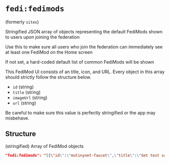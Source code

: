 # `fedi:fedimods`

(formerly `sites`)

Stringified JSON array of objects representing the default FediMods shown to users upon joining the federation

Use this to make sure all users who join the federation can immediately see at least one FediMod on the Home screen

If not set, a hard-coded default list of common FediMods will be shown

This FediMod UI consists of an title, icon, and URL. Every object in this array should strictly follow the structure below.

- `id` (string)
- `title` (string)
- `imageUrl` (string)
- `url` (string)

Be careful to make sure this value is perfectly stringified or the app may misbehave.

## Structure

(stringified) Array of FediMod objects

```json
"fedi:fedimods": "[{\"id\":\"mutinynet-faucet\",\"title\":\"Get test sats\",\"url\":\"https://faucet.mutinynet.dev.fedibtc.com/\"},{\"id\":\"product-feedback\",\"title\":\"Feedback\",\"url\":\"https://docs.google.com/forms/d/e/1FAIpQLSfP8WgwSOhzcYSlbzaoH7-SAzlE8Swyu9t8rWEkPzJuG9AR2w/viewform\"},{\"id\":\"fedi-community\",\"title\":\"Fedi Telegram\",\"url\":\"https://t.me/fedibtc\"},{\"id\":\"btcmap\",\"title\":\"BTCMAP\",\"url\":\"https://btcmap.org/map\"}]"
```
